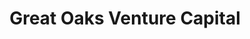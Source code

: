 ---
layout: firm_page
title: "Great Oaks Venture Capital"
id: "greatoaksvc.com"
permalink: "/greatoaksventurecapitalgreatoaksvc.com/"
website: "https://www.greatoaksvc.com/"
offices: "New York (United States), Palm Beach (United States)"
investment_stages: "Pre-Seed, Seed, Series A"
portfolio_companies: "1Life, 33Across, ALOHA, Acorns, Aerial, Affinity, Agua Magica, Akido Labs, AllBirds, AllTrails, Allara Health, Allergy Amulet, Alto IRA, Ant Transaction Machines, AptDeco, Arber, Arbor, Astra, Atllas, Atom, Augmedix, Autumn, Away, Backer, Backflip, Badge, Begin, Bellhops, Bespoke Post, Bev, Blue Shift Labs, Boatsetter, Bolt, Bounce Imaging, Branch Energy, Brandwatch, Built Robotics, By Humankind, CardFlight, CardPool, Cardless, Careswitch, Chartio, Choozle, Classkick, ClearGraph, CollectiveHealth, Conceive Health, Copilot, Cover, Creativex, Creator, CropSafe, CryptoLeague, Cure, Cylera, DIBS, Dashy Dash, DataBanc, David Energy, EatStreet, Eaze, Elements, ElevateU, Enhatch, Entrupy, EquipmentShare, Expii, Fable, Fathom, Fellow, Fetch Rewards, Flatiron Health, Fleet, Flexbase, Foodsmart, Forever, Forte, Fortuna, Frame, Frontman, Fun.XYZ, FutureAdvisor, Galaxy, Genies, Gentem, Geopipe, GiveGab, Golden Recursion, Gravity AI, Gridspace, GrubMarket, Happy Money, Headspin, HealthTap, Helix Sleep, Herb, Heyday, Hint Health"
portfolio_link: "http://www.greatoaksvc.com/portfolio"
investment_markets: "Software, Healthcare, Financial Services, Marketplaces, Enterprise"
founded_year: "2003"
description: "Great Oaks Venture Capital is a leading early-stage venture capital firm investing in innovative startups. They partner with founders at the earliest stages, supporting them in building enduring businesses across the United States. Their investments range from $50,000 to $500,000."
linkedin: "https://www.linkedin.com/company/great-oaks-venture-capital/"
twitter: "https://twitter.com/GreatOaksVC?s=20"
instagram: ""
team_page: "http://www.greatoaksvc.com/team"
investor_type: "Venture Capital"
crunchbase: "https://www.crunchbase.com/organization/great-oaks-venture-capital"
pitchbook: "https://pitchbook.com/profiles/investor/52370-29"

# SEO Optimization
meta_title: "Great Oaks Venture Capital - VC Firm - projectstartups.com"
meta_description: "Great Oaks Venture Capital, Great Oaks Venture Capital is a leading early-stage venture capital firm investing in innovative startups. They partner with founders at the earliest ..."
meta_keywords: "Great Oaks Venture Capital, Software, Healthcare, Financial Services, Marketplaces, Enterprise, VC firm, venture capital, startup investor, projectstartups.com"
canonical_url: "https://vc.projectstartups.com/greatoaksventurecapitalgreatoaksvc.com/"
---